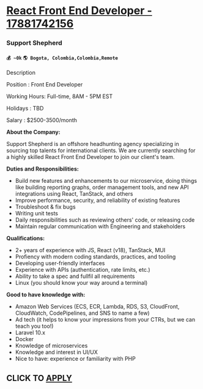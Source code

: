 # [React Front End Developer - 17881742156](https://www.remotewlb.com/apply/react-front-end-developer-17881742156-69959)  
### Support Shepherd  
#### `💰 ~0k` `🌎 Bogota, Colombia,Colombia,Remote`  

Description

Position : Front End Developer

Working Hours: Full-time, 8AM - 5PM EST

Holidays : TBD

Salary : $2500-3500/month

 **About the Company:**

Support Shepherd is an offshore headhunting agency specializing in sourcing top talents for international clients. We are currently searching for a highly skilled React Front End Developer to join our client's team.

 **Duties and Responsibilities:**

  * Build new features and enhancements to our microservice, doing things like building reporting graphs, order management tools, and new API integrations using React, TanStack, and others 
  * Improve performance, security, and reliability of existing features
  * Troubleshoot & fix bugs
  * Writing unit tests
  * Daily responsibilities such as reviewing others' code, or releasing code
  * Maintain regular communication with Engineering and stakeholders

**Qualifications:**

  * 2+ years of experience with JS, React (v18), TanStack, MUI
  * Profiency with modern coding standards, practices, and tooling
  * Developing user-friendly interfaces
  * Experience with APIs (authentication, rate limits, etc.)
  * Ability to take a spec and fullfil all requirements
  * Linux (you should know your way around a terminal)

**Good to have knowledge with:**

  * Amazon Web Services (ECS, ECR, Lambda, RDS, S3, CloudFront, CloudWatch, CodePipelines, and SNS to name a few)
  * Ad tech (it helps to know your impressions from your CTRs, but we can teach you too!)
  * Laravel 10.x
  * Docker
  * Knowledge of microservices
  * Knowledge and interest in UI/UX
  * Nice to have: experience or familiarity with PHP

  
## CLICK TO [APPLY](https://www.remotewlb.com/apply/react-front-end-developer-17881742156-69959)

